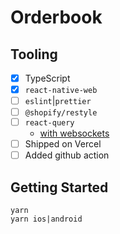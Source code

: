 # Orderbook

## Tooling

- [x] TypeScript
- [x] `react-native-web`
- [ ] `eslint`|`prettier`
- [ ] `@shopify/restyle`
- [ ] `react-query`
  - [with websockets](https://tkdodo.eu/blog/using-web-sockets-with-react-query)
- [ ] Shipped on Vercel
- [ ] Added github action

## Getting Started

```console
yarn
yarn ios|android
```
